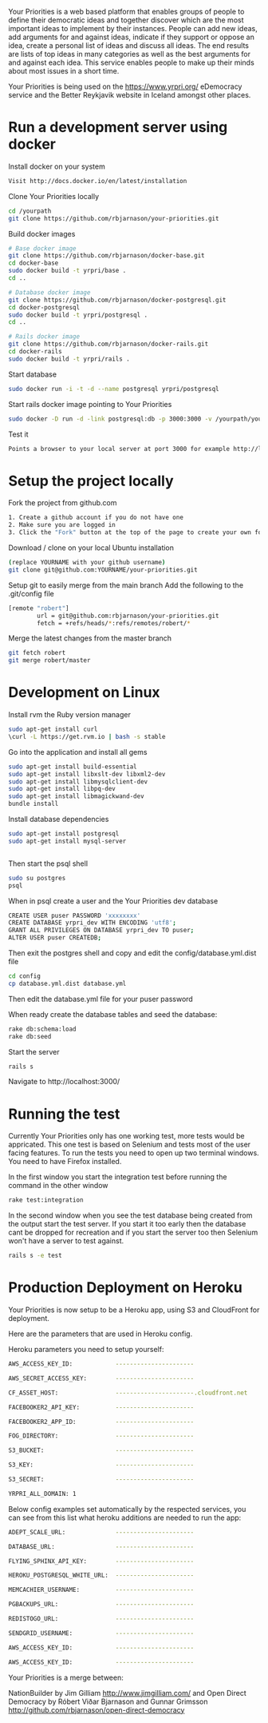 Your Priorities is a web based platform that enables groups of people to define their democratic ideas and together discover which are the most important ideas to implement by their instances.  People can add new ideas, add arguments for and against ideas, indicate if they support or oppose an idea, create a personal list of ideas and discuss all ideas. The end results are lists of top ideas in many categories as well as the best arguments for and against each idea. This service enables people to make up their minds about most issues in a short time.

Your Priorities is being used on the https://www.yrpri.org/ eDemocracy service and the Better Reykjavik website in Iceland amongst other places.

Run a development server using docker
=====================================

Install docker on your system
````bash
Visit http://docs.docker.io/en/latest/installation
````

Clone Your Priorities locally
````bash
cd /yourpath
git clone https://github.com/rbjarnason/your-priorities.git
````

Build docker images
````bash
# Base docker image
git clone https://github.com/rbjarnason/docker-base.git
cd docker-base
sudo docker build -t yrpri/base .
cd ..

# Database docker image
git clone https://github.com/rbjarnason/docker-postgresql.git
cd docker-postgresql
sudo docker build -t yrpri/postgresql .
cd ..

# Rails docker image
git clone https://github.com/rbjarnason/docker-rails.git
cd docker-rails
sudo docker build -t yrpri/rails .
````

Start database
````bash
sudo docker run -i -t -d --name postgresql yrpri/postgresql
````

Start rails docker image pointing to Your Priorities
````bash
sudo docker -D run -d -link postgresql:db -p 3000:3000 -v /yourpath/your-priorities:/var/www/your-priorities -e APP_NAME=your-priorities yrpri/rails
````

Test it
````bash
Points a browser to your local server at port 3000 for example http://localhost:3000/ or http://your.ip.addr.number:3000
````

Setup the project locally
=========================

Fork the project from github.com
````bash
1. Create a github account if you do not have one
2. Make sure you are logged in
3. Click the "Fork" button at the top of the page to create your own fork
````

Download / clone on your local Ubuntu installation
````bash
(replace YOURNAME with your github username)
git clone git@github.com:YOURNAME/your-priorities.git
````

Setup git to easily merge from the main branch
Add the following to the .git/config file
````bash
[remote "robert"]
        url = git@github.com:rbjarnason/your-priorities.git
        fetch = +refs/heads/*:refs/remotes/robert/*
````

Merge the latest changes from the master branch
````bash
git fetch robert
git merge robert/master
````

Development on Linux
====================

Install rvm the Ruby version manager
````bash
sudo apt-get install curl
\curl -L https://get.rvm.io | bash -s stable
````

Go into the application and install all gems
````bash
sudo apt-get install build-essential
sudo apt-get install libxslt-dev libxml2-dev
sudo apt-get install libmysqlclient-dev
sudo apt-get install libpq-dev
sudo apt-get install libmagickwand-dev
bundle install
````

Install database dependencies
````bash
sudo apt-get install postgresql
sudo apt-get install mysql-server



````

Then start the psql shell
````bash
sudo su postgres
psql
````

When in psql create a user and the Your Priorities dev database
````bash
CREATE USER puser PASSWORD 'xxxxxxxx'
CREATE DATABASE yrpri_dev WITH ENCODING 'utf8';
GRANT ALL PRIVILEGES ON DATABASE yrpri_dev TO puser;
ALTER USER puser CREATEDB;
````

Then exit the postgres shell and copy and edit the config/database.yml.dist file
````bash
cd config
cp database.yml.dist database.yml
````

Then edit the database.yml file for your puser password

When ready create the database tables and seed the database:
````bash
rake db:schema:load
rake db:seed
````

Start the server
````bash
rails s
````

Navigate to http://localhost:3000/

Running the test
================

Currently Your Priorities only has one working test, more tests would be appricated. 
This one test is based on Selenium and tests most of the user facing features. To 
run the tests you need to open up two terminal windows.  You need to have Firefox 
installed.


In the first window you start the integration test before running the command in the other window
````bash
rake test:integration
````

In the second window when you see the test database being created from the output start the test server.
If you start it too early then the database cant be dropped for recreation and if you start the server too 
then Selenium won't have a server to test against.
````bash
rails s -e test
````

Production Deployment on Heroku
===============================

Your Priorities is now setup to be a Heroku app, using S3 and CloudFront for deployment.

Here are the parameters that are used in Heroku config.

Heroku parameters you need to setup yourself:
````bash
AWS_ACCESS_KEY_ID:            ----------------------
````
````bash
AWS_SECRET_ACCESS_KEY:        ----------------------
````
````bash
CF_ASSET_HOST:                ----------------------.cloudfront.net
````
````bash
FACEBOOKER2_API_KEY:          ----------------------
````
````bash
FACEBOOKER2_APP_ID:           ----------------------
````
````bash
FOG_DIRECTORY:                ----------------------
````
````bash
S3_BUCKET:                    ----------------------
````
````bash
S3_KEY:                       ----------------------
````
````bash
S3_SECRET:                    ----------------------
````
````bash
YRPRI_ALL_DOMAIN: 1
````

Below config examples set automatically by the respected services, you can see from this list what heroku additions are needed to run the app:

````bash
ADEPT_SCALE_URL:              ----------------------
````
````bash
DATABASE_URL:                 ----------------------
````
````bash
FLYING_SPHINX_API_KEY:        ----------------------
````
````bash
HEROKU_POSTGRESQL_WHITE_URL:  ----------------------
````
````bash
MEMCACHIER_USERNAME:          ----------------------
````
````bash
PGBACKUPS_URL:                ----------------------
````
````bash
REDISTOGO_URL:                ----------------------
````
````bash
SENDGRID_USERNAME:            ----------------------
````
````bash
AWS_ACCESS_KEY_ID:            ----------------------
````
````bash
AWS_ACCESS_KEY_ID:            ----------------------
````

Your Priorities is a merge between:

NationBuilder by Jim Gilliam http://www.jimgilliam.com/ and Open Direct Democracy by Róbert Viðar Bjarnason and Gunnar Grimsson http://github.com/rbjarnason/open-direct-democracy
